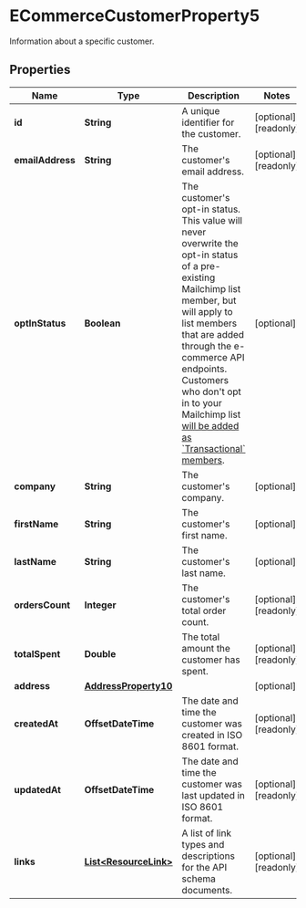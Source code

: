 

# ECommerceCustomerProperty5

Information about a specific customer.

## Properties

| Name | Type | Description | Notes |
|------------ | ------------- | ------------- | -------------|
|**id** | **String** | A unique identifier for the customer. |  [optional] [readonly] |
|**emailAddress** | **String** | The customer&#39;s email address. |  [optional] [readonly] |
|**optInStatus** | **Boolean** | The customer&#39;s opt-in status. This value will never overwrite the opt-in status of a pre-existing Mailchimp list member, but will apply to list members that are added through the e-commerce API endpoints. Customers who don&#39;t opt in to your Mailchimp list [will be added as &#x60;Transactional&#x60; members](https://mailchimp.com/developer/marketing/docs/e-commerce/#customers). |  [optional] |
|**company** | **String** | The customer&#39;s company. |  [optional] |
|**firstName** | **String** | The customer&#39;s first name. |  [optional] |
|**lastName** | **String** | The customer&#39;s last name. |  [optional] |
|**ordersCount** | **Integer** | The customer&#39;s total order count. |  [optional] [readonly] |
|**totalSpent** | **Double** | The total amount the customer has spent. |  [optional] [readonly] |
|**address** | [**AddressProperty10**](AddressProperty10.md) |  |  [optional] |
|**createdAt** | **OffsetDateTime** | The date and time the customer was created in ISO 8601 format. |  [optional] [readonly] |
|**updatedAt** | **OffsetDateTime** | The date and time the customer was last updated in ISO 8601 format. |  [optional] [readonly] |
|**links** | [**List&lt;ResourceLink&gt;**](ResourceLink.md) | A list of link types and descriptions for the API schema documents. |  [optional] [readonly] |



